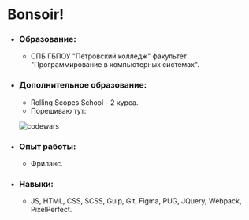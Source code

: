 
# Bonsoir!
* ### Образование:
    - СПБ ГБПОУ "Петровский колледж" факультет "Программирование в компьютерных системах".

* ### Дополнительное образование:
    - Rolling Scopes School - 2 курса.
    - Порешиваю тут:
    
    ![codewars](https://www.codewars.com/users/MarieZin/badges/large)
    

* ### Опыт работы:
    - Фриланс.

* ### Навыки:
    - JS, HTML, CSS, SCSS, Gulp, Git, Figma, PUG, JQuery, Webpack, PixelPerfect.

